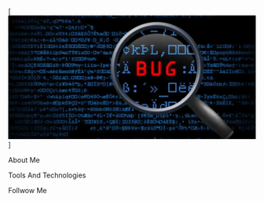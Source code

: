 [![Header](https://github.com/Qipy87/Qipy87/blob/main/assets/1238wzw8wi.png)]

About Me

Tools And Technologies

Follwow Me
